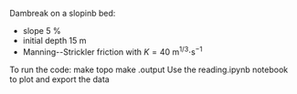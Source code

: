 Dambreak on a slopinb bed:
* slope 5 %
* initial depth 15 m
* Manning--Strickler friction with $K=40$ m$^{1/3}\cdot$s$^{-1}$

To run the code:
make topo
make .output
Use the reading.ipynb notebook to plot and export the data
